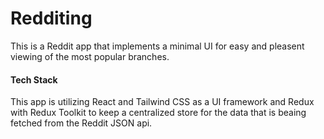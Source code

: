 # Redditing

This is a Reddit app that implements a minimal UI for easy and pleasent viewing of the most popular branches.

#### Tech Stack

This app is utilizing React and Tailwind CSS as a UI framework and Redux with Redux Toolkit to keep a centralized store for the data that is beaing fetched from the Reddit JSON api.
